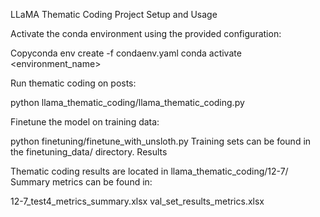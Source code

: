 LLaMA Thematic Coding Project
Setup and Usage

Activate the conda environment using the provided configuration:

Copyconda env create -f condaenv.yaml
conda activate <environment_name>

Run thematic coding on posts:

python llama_thematic_coding/llama_thematic_coding.py

Finetune the model on training data:

python finetuning/finetune_with_unsloth.py
Training sets can be found in the finetuning_data/ directory.
Results

Thematic coding results are located in llama_thematic_coding/12-7/
Summary metrics can be found in:

12-7_test4_metrics_summary.xlsx
val_set_results_metrics.xlsx
